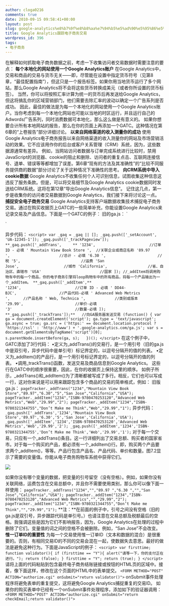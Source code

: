 ```yaml
---
author: cloga0216
comments: true
date: 2010-09-15 09:58:41+00:00
layout: post
slug: google-analytics%e8%b7%9f%e8%b8%aa%e7%94%b5%e5%ad%90%e5%95%86%e5%8a%a1%e4%ba%a4%e6%98%93
title: Google Analytics跟踪电子商务交易
wordpress_id: 396
tags:
- 电子商务
---
```


在解释如何抓取电子商务数据之前，考虑一下收集访问者交易数据时需要注意的要点：
**每个本地化的网站使用一个Google Analytics账户** 在Google Analytics中，交易和商品的交易与货币无关——即，尽管能在设置中指定货币符号（见第8章，“最佳配置指南”），但这只是一个报告标签。如果你用当地货币运行了多个网站，那么Google Analytics将不会将这些货币转换成美元（或者你所设置的货币标签）。
当然，你可以将按照汇率计算为统一的货币后再发送给Google Analytics，但这将搞乱你的区域营销部门，他们需要去除汇率的波动以确定一个广告系列是否成功。
因此，最佳的做法是为每一个本地化的网站使用一个Google Analytics账户。当你考虑到每一个本地化网站也可能以当地的时区运行，并且运行自己的Adwords广告系列，同时消费数据可本地化，那么这么做是有意义的。
如果你想要合计所有本地网站的报告，那么在你的页面上再添加一个GATC。这种情况在第6章的“上卷报告”部分详细讨论。
**以来自网络渠道的收入测量你的成功** 使用Google Analytics电子商务报告以来自网络渠道的收入测量你的网站及市场营销活动的效果。它不应该用作你的后台或客户关系管理（CRM）系统，因为，这些数据源通常有差异。
例如，当网站访问者数据与订单完成系统进行比较时，禁用JavaScript的浏览器、cookie的阻止和删除、访问者的重复点击、互联网连接信号、退单、错误等等都增加了误差。第6章“现有的方法及其准确性”的“比较不同服务提供商的数据”部分讨论了关于这种情况下准确性的思考。
**向CRM系统中导入cookie数据** Google Analytics不收集任何个人可识别信息，试图收集这种信息这违反了服务条款。但是，可以将交易细节及Google Analytics cookie数据同时发送给CRM系统。这将在第12章“导出Google Analytics信息”。
记住这几点，第一步是收集你的访问者交易数据到Google Analytics，我们接下来将讨论这一点。
**捕捉安全电子商务交易**
Google Analytics支持客户端数据收集技术捕捉电子商务交易。通过在购买收据页上GATC的一些简单补充，你能设置Google Analytics来记录交易及产品信息。下面是一个GATC的例子：
旧的ga.js：
`<script type="text/javascript">
var gaJsHost = (("https:" == document.location.protocol) ? "https://ssl." :"http://www.");
document.write(unescape("%3Cscript src='" + gaJsHost + "google-analytics.com/ga.js' type='text/javascript'%3E%3C/script%3E"));
</script>
<script type="text/javascript">
try {
var pageTracker = _gat._getTracker("UA-12345-1");
pageTracker._trackPageview();
**pageTracker._addTrans**(
"1234",                        //订单 ID - 必填
"Mountain View Book Store",    //关联企业或商店名称
"89.97 ",                      //总计 - 必填
"6.30 ",                       //税
"5",                           //运费
"San Jose",                    //城市
"California",                  //省、自治区、直辖市
"USA"                          //国家
);
**pageTracker._addItem**(
"1234",                        //订单 ID - 必填
"DD44-BJC",                    //产品代码
"Advanced Web Metrics",        //产品名称
"Web, Technical",              //类别或版本
"29.99",                       //单价-必填
"3"                            //数量-必填
);
**pageTracker._trackTrans();     **//向GA服务器发送交易
} catch(err) {}</script>`
异步代码：
`<script>
var _gaq = _gaq || [];
_gaq.push(['_setAccount', 'UA-12345-1']);
_gaq.push(['_trackPageview']);
**_gaq.push(['_addTrans',     **
'1234',                        //订单 ID - 必填
' Mountain View Book Store ',  //关联企业或商店名称
'89.97 ',                      //总计 - 必填
'6.30 ',                       //税
'5',                           //运费
'San Jose',                    //城市
'California',                  //省、自治区、直辖市
'USA'                          //国家
]);
//_addItem将调用购物车中的每一个商品，你的电子商务引擎将loop购物车中的所有商品，将每一个产品输出为一个_addItem。
**_gaq.push(['_addItem',**
'1234',                        //订单 ID - 必填
' DD44-BJC',                   //产品代码-必填
' Advanced Web Metrics ',      //产品名称
' Web, Technica ',             //类别或版本
'29.99',                       //单价-必填
'3'                            //数量-必填
]);
**_gaq.push(['_trackTrans']);**   //向GA服务器发送交易
(function() {
var ga = document.createElement('script'); ga.type = 'text/javascript'; ga.async = true;
ga.src = ('https:' == document.location.protocol ? 'https://ssl' : 'http://www') + '.google-analytics.com/ga.js';
var s = document.getElementsByTagName('script')[0]; s.parentNode.insertBefore(ga, s);   })();
</script>`
在这个例子中，GATC添加了3行代码：
•定义为_addTrans()的交易行，是一个用引号（旧的ga.js中是双引号，异步代码中是单引号）标记界定的，以逗号分隔开的值的列表。
•定义为_addItem()的产品行，是一个用引号标记界定的，以逗号分隔开的值的列表。
•调用_trackTrans()函数，发送交易及商品信息到Google Analytics。
这些行在GATC中的顺序很重要，因此，在你的收据页上保持这里的顺序。
如例子所示，_addTrans()和_addItem()为了清晰都被写成了多行。相反，它们也可以写成一行，这对你来说是可以用来跟踪包含多个商品的交易的简单格式，例如：
旧版ga.js：
`pageTracker._addTrans("1234","Mountain View Book Store","89.97","6.30","5","San Jose","California","USA");
pageTracker._addItem("1234","ISBN-9780470253120","Advanced Web Metrics","Web","29.99","2");
pageTracker._addItem("1234","ISBN-9780321344755","Don’t Make me Think","Web","29.99","1");`
异步代码：
`_gaq.push(['_addTrans','1234','Mountain View Book Store','89.97','6.30','5','San Jose','California','USA');
_gaq.push(['_addItem','1234','ISBN-9780470253120','Advanced Web Metrics','Web','29.99','2');
_gaq.push(['_addItem','1234','ISBN-9780321344755','Don’t Make me Think','Web','29.99','1');`
对于每一个交易，只应有一个_addTrans()条目。这一行详细列出了交易总额、购买者的国家省市。对于每一个购买的产品，都必须有一个_addItem()行。即，购买两个产品要求两个_addItem()，等等。产品行包含产品名、产品代码、单价和数量。图7.2显示了需要的变量值。你能从电子商务购物车系统中获得它们。




![](http://www.cloga.info/wp-content/uploads/2010/09/7.2.bmp)


如果你没有哪个变量的数据，把变量的引号留空（没有空格）。例如，如果你没有关联网络，运费包含在交易总额中，并且你不需要使用类别，那么你可以像下面一样使用：
`pageTracker._addTrans("1234","","89.97 ","6.30 ","","San Jose","California","USA");
pageTracker._addItem("1234","ISBN-9780470253120","Advanced Web Metrics","","29.99","2");
pageTracker._addItem("1234","ISBN-9780321344755","Don’t Make me Think","","29.99","1");`
**注：**在前面的例子中，引号之间没有空格（旧的ga.js是双引号，异步跟踪代码是单引号。）也请注意在交易总额及税额最后的空格。我强调这些是因为它们不影响报告，因为，Google Analytics在处理的过程中删除了它们。变量值的词之间的空格不会被删除。例如，“San Jose”不会改变。
**惟一订单ID的重要性**
为每一个交易使用惟一订单ID（文本和数据的混合）是很重要的。否则，有相同交易ID的不同的交易会混在一起，使数据失去意思。最好的做法是避免这种行为。下面是JavaScript的例子：
`<script>
var firsttime;
function validator(){
if (firsttime == "Y"){
alert("请等一下，你的支付正在进行。");
return (false);
}
firsttime = "Y";
return (true);
}
</script>`
请将上面的代码粘贴到包含最终电子商务结账链接或按钮的HTML页的区域中。接着，像下面这样，修改在这个页面的HTML中的表单提交。
`<FORM METHOD="POST" ACTION="authorize.cgi" onSubmit="return validator()">`
onSubmit事件处理程序将避免表单的重复提交，这将避免Google Analytics捕捉重复的交易ID。
如果你的购买表单中已经有一个onSubmit事件处理程序，添加如下的验证器调用：
`<FORM METHOD="POST" ACTION="authorize.cgi" onSubmit="return checkEmail;return validator()">`
